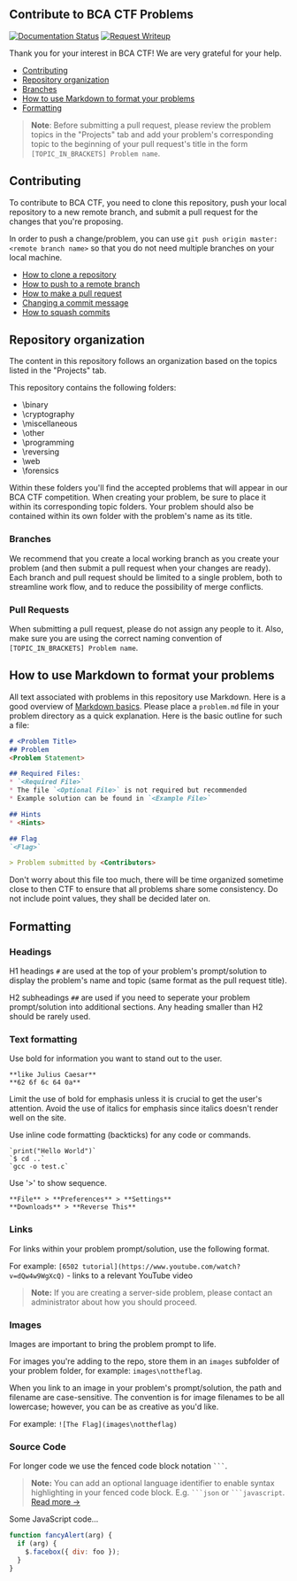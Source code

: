 ## Contribute to BCA CTF Problems

[![Documentation Status](https://readthedocs.org/projects/bca-ctf/badge/?version=2019)](https://bca-ctf.readthedocs.io/en/2019/?badge=2019)
[![Request Writeup](https://img.shields.io/badge/request-writeup-673AB6.svg?style=flat)](https://goo.gl/forms/ZWUjr38XkOZ21HWl2)

Thank you for your interest in BCA CTF!  We are very grateful for your help.

* [Contributing](#contributing)
* [Repository organization](#repository-organization)
* [Branches](#branches)
* [How to use Markdown to format your problems](#how-to-use-markdown-to-format-your-problems)
* [Formatting](#formatting)

>**Note**: Before submitting a pull request, please review the problem topics in the "Projects" tab and add your problem's corresponding topic to the beginning of your pull request's title in the form `[TOPIC_IN_BRACKETS] Problem name`.

## Contributing

To contribute to BCA CTF, you need to clone this repository, push your local repository to a new remote branch, and submit a pull request for the changes that you're proposing.

In order to push a change/problem, you can use `git push origin master:<remote branch name>` so that you do not need multiple branches on your local machine.

* [How to clone a repository](https://help.github.com/articles/cloning-a-repository/)
* [How to push to a remote branch](https://help.github.com/articles/pushing-to-a-remote/)
* [How to make a pull request](https://help.github.com/articles/creating-a-pull-request/)
* [Changing a commit message](https://help.github.com/articles/changing-a-commit-message/)
* [How to squash commits](https://help.github.com/articles/about-pull-request-merges/)

## Repository organization

The content in this repository follows an organization based on the topics listed in the "Projects" tab.

This repository contains the following folders:

* \binary
* \cryptography
* \miscellaneous
* \other
* \programming
* \reversing
* \web
* \forensics

Within these folders you'll find the accepted problems that will appear in our BCA CTF competition.  When creating your problem, be sure to place it within its corresponding topic folders.  Your problem should also be contained within its own folder with the problem's name as its title.  

### Branches

We recommend that you create a local working branch as you create your problem (and then submit a pull request when your changes are ready). Each branch and pull request should be limited to a single problem, both to streamline work flow, and to reduce the possibility of merge conflicts.

### Pull Requests

When submitting a pull request, please do not assign any people to it.  Also, make sure you are using the correct naming convention of `[TOPIC_IN_BRACKETS] Problem name`.

## How to use Markdown to format your problems

All text associated with problems in this repository use Markdown.  Here is a good overview of [Markdown basics](https://help.github.com/articles/markdown-basics/).
Please place a `problem.md` file in your problem directory as a quick explanation.
Here is the basic outline for such a file:

```markdown
# <Problem Title>
## Problem
<Problem Statement>

## Required Files:
* `<Required File>`
* The file `<Optional File>` is not required but recommended
* Example solution can be found in `<Example File>`

## Hints
* <Hints>

## Flag
`<Flag>`

> Problem submitted by <Contributors>
```

Don't worry about this file too much, there will be time organized sometime close to then CTF to ensure that all problems share some consistency.
Do not include point values, they shall be decided later on.

## Formatting

### Headings

H1 headings `#` are used at the top of your problem's prompt/solution to display the problem's name and topic (same format as the pull request title).

H2 subheadings `##` are used if you need to seperate your problem prompt/solution into additional sections.  Any heading smaller than H2 should be rarely used.

### Text formatting

Use bold for information you want to stand out to the user.

    **like Julius Caesar**
    **62 6f 6c 64 0a**

Limit the use of bold for emphasis unless it is crucial to get the user's attention. Avoid the use of italics for emphasis since italics doesn't render well on the site.

Use inline code formatting (backticks) for any code or commands.

    `print("Hello World")`
    `$ cd ..`
    `gcc -o test.c`

Use '>' to show sequence.

    **File** > **Preferences** > **Settings**
    **Downloads** > **Reverse This**

### Links

For links within your problem prompt/solution, use the following format.

For example: `[6502 tutorial](https://www.youtube.com/watch?v=dQw4w9WgXcQ)` - links to a relevant YouTube video

>**Note:** If you are creating a server-side problem, please contact an administrator about how you should proceed.

### Images

Images are important to bring the problem prompt to life.

For images you're adding to the repo, store them in an `images` subfolder of your problem folder, for example: `images\nottheflag`.

When you link to an image in your problem's prompt/solution, the path and filename are case-sensitive.  The convention is for image filenames to be all lowercase; however, you can be as creative as you'd like.

For example: `![The Flag](images\nottheflag)`

### Source Code

For longer code we use the fenced code block notation ```` ``` ````.

>**Note:** You can add an optional language identifier to enable syntax highlighting in your fenced code block. E.g. ```` ```json ```` or ```` ```javascript ````. [Read more →](https://help.github.com/articles/creating-and-highlighting-code-blocks/#syntax-highlighting)

Some JavaScript code...

```javascript
function fancyAlert(arg) {
  if (arg) {
    $.facebox({ div: foo });
  }
}
```
